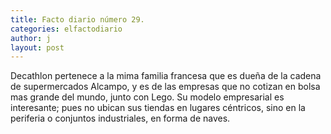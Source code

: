 ```yaml
---
title: Facto diario número 29.
categories: elfactodiario
author: j
layout: post
---
```

Decathlon pertenece a la mima familia francesa que es dueña de la cadena de supermercados Alcampo, y es de las empresas que no cotizan en bolsa mas grande del mundo, junto con Lego. Su modelo empresarial es interesante; pues no ubican sus tiendas en lugares céntricos, sino en la periferia o conjuntos industriales, en forma de naves.
